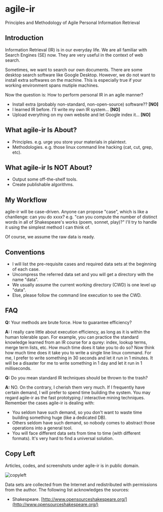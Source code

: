 agile-ir
========

Principles and Methodology of Agile Personal Information Retrieval

Introduction
----

Information Retrieval (IR) is in our everyday life. 
We are all familiar with Search Engines (SE) now. 
They are very useful in the context of web search. 

Sometimes, we want to search our own documents. 
There are some desktop search software like Google Desktop. 
However, we do not want to install extra softwares on the machine. 
This is especially true if your working environment spans mutiple machines. 

Now the question is: How to perform personal IR in an agile manner?

   * Install extra (probably non-standard, non-open-source) software?? **[NO]**
   * I learned IR before. I'll write my own IR system... **[NO]**
   * Upload everything on my own website and let Google index it... **[NO]**

What agile-ir Is About?
----

   * Principles. e.g. urge you store your materials in plaintext. 
   * Methodologies. e.g. those linux command line hacking (cat, cut, grep, etc). 

What agile-ir Is NOT About?
----

   * Output some off-the-shelf tools. 
   * Create publishable algorithms. 

My Workflow
----

agile-ir will be case-driven.
Anyone can propose "case", which is like a chanllenge:
can you do xxxx?
e.g. "can you compute the number of distinct words in all of Shakespeare's works (poem, sonnet, play)?"
I'll try to handle it using the simplest method I can think of. 

Of course, we assume the raw data is ready. 

Conventions
----

   * I will list the pre-requisite cases and required data sets 
   at the beginning of each case. 
   * Uncompress the referred data set and you will get a 
   directory with the name "data". 
   * We usually assume the current working directory (CWD) is 
   one level up "data". 
   * Else, please follow the command line execution to see the CWD. 

FAQ
----

**Q:** 
Your methods are brute force. How to guarantee efficiency? 

**A:** 
I really care little about execution efficiency, 
as long as it is within the human tolerable span. 
For example, you can practice the standard knowledge learned from an IR course for a qurey: 
index, lookup terms, merge term lists, etc. 
How much time does it take you to do so? 
Now think how much time does it take you to write a single line linux command.
For me, I prefer to write something in 30 seconds and let it run in 1 minutes.
It will be a disaster for me to write something in 1 day and let it run in 1 milliseconds.

**Q:**
Do you mean standard IR techniques should be thrown to the trash?

**A:**
NO. 
On the contrary, I cherish them very much. 
If I frequently have certain demand, I will prefer to spend time building the system. 
You may regard agile-ir as the fast prototyping / interactive mining techniques. 
Remember the cases agile-ir is dealing with:

   * You seldom have such demand, 
   so you don't want to waste time building something huge (like a dedicated DB). 
   * Others seldom have such demand, 
   so nobody comes to abstract those operations into a general tool. 
   * You will face different data sets from time to time
   (with different formats). 
   It's very hard to find a universal solution. 

Copy Left
----

Articles, codes, and screenshots under agile-ir is in public domain. 

![copyleft](http://unlicense.org/pd-icon.png)

Data sets are collected from the Internet and redistributed 
with permissions from the author. 
The following list acknowledges the sources:

   * Shakespeare. [http://www.opensourceshakespeare.org/](http://www.opensourceshakespeare.org/)

